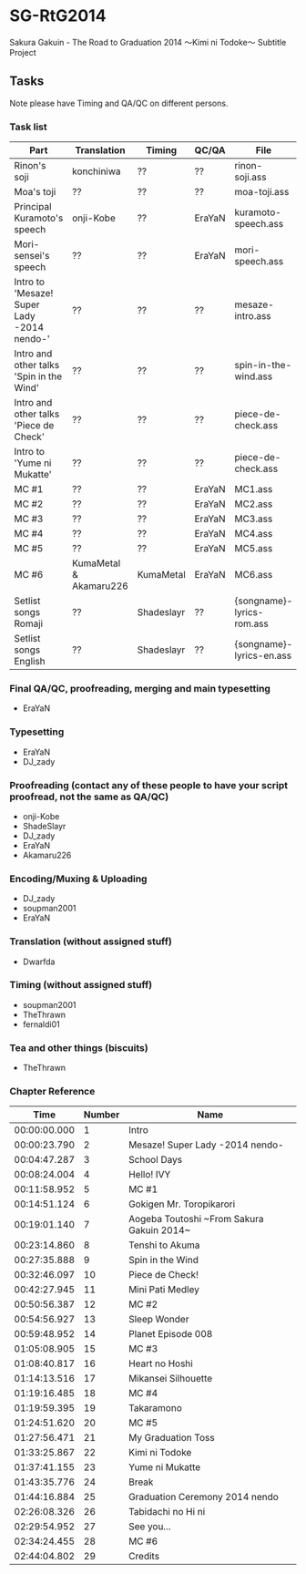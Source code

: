 # SG-RtG2014
Sakura Gakuin - The Road to Graduation 2014 ～Kimi ni Todoke～ Subtitle Project

## Tasks

Note please have Timing and QA/QC on different persons.

### Task list
|Part | Translation | Timing | QC/QA | File|
|-----|------|------|------|------|
|Rinon's soji | konchiniwa | ?? | ?? | rinon-soji.ass |
|Moa's toji | ?? | ?? | ?? | moa-toji.ass |
|Principal Kuramoto's speech | onji-Kobe | ?? | EraYaN | kuramoto-speech.ass |
|Mori-sensei's speech | ?? | ?? | EraYaN | mori-speech.ass |
|Intro to 'Mesaze! Super Lady -2014 nendo-'| ?? | ?? | ?? | mesaze-intro.ass |
|Intro and other talks 'Spin in the Wind' | ?? | ?? | ?? | spin-in-the-wind.ass |
|Intro and other talks 'Piece de Check' | ?? | ?? | ?? | piece-de-check.ass |
|Intro to 'Yume ni Mukatte' | ?? | ?? | ?? | piece-de-check.ass |
|MC #1 | ?? | ?? | EraYaN | MC1.ass |
|MC #2 | ?? | ?? | EraYaN | MC2.ass |
|MC #3 | ?? | ?? | EraYaN | MC3.ass |
|MC #4 | ?? | ?? | EraYaN | MC4.ass |
|MC #5 | ?? | ?? | EraYaN | MC5.ass |
|MC #6 | KumaMetal & Akamaru226 | KumaMetal | EraYaN | MC6.ass |
|Setlist songs Romaji | ?? | Shadeslayr | ?? | {songname}-lyrics-rom.ass |
|Setlist songs English | ?? | Shadeslayr | ?? | {songname}-lyrics-en.ass |

### Final QA/QC, proofreading, merging and main typesetting
* EraYaN

### Typesetting
* EraYaN   
* DJ_zady

### Proofreading  (contact any of these people to have your script proofread, not the same as QA/QC)
* onji-Kobe   
* ShadeSlayr  
* DJ_zady  
* EraYaN  
* Akamaru226 

### Encoding/Muxing & Uploading
* DJ_zady  
* soupman2001  
* EraYaN

### Translation (without assigned stuff)
* Dwarfda

### Timing (without assigned stuff)
* soupman2001  
* TheThrawn  
* fernaldi01  

### Tea and other things (biscuits)
* TheThrawn


### Chapter Reference
|Time | Number| Name|
|-----|------|---|
|00:00:00.000|1|Intro|
|00:00:23.790|2|Mesaze! Super Lady -2014 nendo-|
|00:04:47.287|3|School Days|
|00:08:24.004|4|Hello! IVY|
|00:11:58.952|5|MC #1|
|00:14:51.124|6|Gokigen Mr. Toropikarori|
|00:19:01.140|7|Aogeba Toutoshi ~From Sakura Gakuin 2014~|
|00:23:14.860|8|Tenshi to Akuma|
|00:27:35.888|9|Spin in the Wind|
|00:32:46.097|10|Piece de Check!|
|00:42:27.945|11|Mini Pati Medley|
|00:50:56.387|12|MC #2|
|00:54:56.927|13|Sleep Wonder|
|00:59:48.952|14|Planet Episode 008|
|01:05:08.905|15|MC #3|
|01:08:40.817|16|Heart no Hoshi|
|01:14:13.516|17|Mikansei Silhouette|
|01:19:16.485|18|MC #4|
|01:19:59.395|19|Takaramono|
|01:24:51.620|20|MC #5|
|01:27:56.471|21|My Graduation Toss|
|01:33:25.867|22|Kimi ni Todoke|
|01:37:41.155|23|Yume ni Mukatte|
|01:43:35.776|24|Break|
|01:44:16.884|25|Graduation Ceremony 2014 nendo|
|02:26:08.326|26|Tabidachi no Hi ni|
|02:29:54.952|27|See you...|
|02:34:24.455|28|MC #6|
|02:44:04.802|29|Credits|



